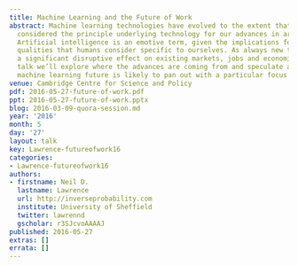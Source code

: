 ```yaml
---
title: Machine Learning and the Future of Work
abstract: Machine learning technologies have evolved to the extent that they are now
  considered the principle underlying technology for our advances in artificial intelligence.
  Artificial intelligence is an emotive term, given the implications for replacing
  qualities that humans consider specific to ourselves. As always new technology has
  a significant disruptive effect on existing markets, jobs and economies. In this
  talk we’ll explore where the advances are coming from and speculate about how our
  machine learning future is likely to pan out with a particular focus on work.
venue: Cambridge Centre for Science and Policy
pdf: 2016-05-27-future-of-work.pdf
ppt: 2016-05-27-future-of-work.pptx
blog: 2016-03-09-quora-session.md
year: '2016'
month: 5
day: '27'
layout: talk
key: Lawrence-futureofwork16
categories:
- Lawrence-futureofwork16
authors:
- firstname: Neil D.
  lastname: Lawrence
  url: http://inverseprobability.com
  institute: University of Sheffield
  twitter: lawrennd
  gscholar: r3SJcvoAAAAJ
published: 2016-05-27
extras: []
errata: []
---
```

